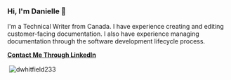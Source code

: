 ### Hi, I'm Danielle 👋

I'm a Technical Writer from Canada. I have experience creating and editing customer-facing documentation. I also have experience managing documentation through the software development lifecycle process.

 **[Contact Me Through LinkedIn](https://www.linkedin.com/in/danielle-whitfield-569257140/^)**
 
  <p>&nbsp;<img align="center" src="https://github-readme-stats.vercel.app/api?username=dwhitfield233&show_icons=true&locale=en" alt="dwhitfield233" /></p>
